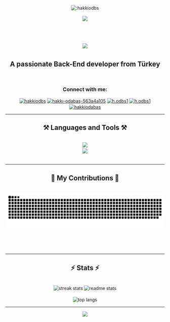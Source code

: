 <div align="center"><img src="https://count.getloli.com/get/@:hakkiodbs?theme=asoul" alt=":hakkiodbs" /></div>
<br/>



<div align="center"><img src="https://www.wissenakademie.com/Files/Images/Blog/a3930eba2ce9432cb8b9a1204b151b09Prog-languages.png" /></div>
<br/>
<h1 align="center">
    <img src="https://readme-typing-svg.herokuapp.com/?font=Righteous&size=35&center=true&vCenter=true&width=500&height=70&duration=4000&lines=Hi+There!+👋;+I'm+Hakkı+ODABAŞ..!..;" />
</h1>
<h2 align="center">A passionate Back-End developer from Türkey</h2>
<br/>
<h3 align="Center" >Connect with me:</h3>
<p align="center">
<a href="https://twitter.com/hakkiodbs" target="blank"><img align="center" src="https://raw.githubusercontent.com/rahuldkjain/github-profile-readme-generator/master/src/images/icons/Social/twitter.svg" alt="hakkiodbs" height="30" width="40" /></a>
<a href="https://linkedin.com/in/hakkıodabaş" target="blank"><img align="center" src="https://raw.githubusercontent.com/rahuldkjain/github-profile-readme-generator/master/src/images/icons/Social/linked-in-alt.svg" alt="hakkı-odabaş-563a4a105" height="30" width="40" /></a>
<a href="https://fb.com/h.odbs1" target="blank"><img align="center" src="https://raw.githubusercontent.com/rahuldkjain/github-profile-readme-generator/master/src/images/icons/Social/facebook.svg" alt="h.odbs1" height="30" width="40" /></a>
<a href="https://instagram.com/h.odbs1" target="blank"><img align="center" src="https://raw.githubusercontent.com/rahuldkjain/github-profile-readme-generator/master/src/images/icons/Social/instagram.svg" alt="h.odbs1" height="30" width="40" /></a>
<a href="https://www.youtube.com/c/hakkiodabas" target="blank"><img align="center" src="https://raw.githubusercontent.com/rahuldkjain/github-profile-readme-generator/master/src/images/icons/Social/youtube.svg" alt="hakkiodabas" height="30" width="40" /></a>
</p>
<hr/>

<h2 align="center">⚒️ Languages and Tools ⚒️</h2>

<br/>
<div align="center">
    <img src="https://skillicons.dev/icons?i=bootstrap,mui,html,css,github" /><br>
    <img src="https://skillicons.dev/icons?i=nodejs,python,javascript,c,java,mysql,php" /><br>
</div>

<br/>
<hr/>

<div align="center">
  <h2>🐍 My Contributions 🐍</h2>
  <br>
  <img alt="snake eating my contributions" src="https://raw.githubusercontent.com/hakkiodbs/hakkiodbs/output/github-contribution-grid-snake-dark.svg" />
  
  <br/><br/><br/>
</div>

<hr/>

<h2 align="center">⚡ Stats ⚡</h2>
<br>
<div align=center>
  <img width=390 src="https://github-readme-streak-stats-salesp07.vercel.app/?user=hakkiodbs&count_private=true&theme=react&border_radius=10" alt="streak stats"/>
  <img width=390 src="https://github-readme-stats.vercel.app/api?username=hakkiodbs&count_private=true&show_icons=true&theme=react&rank_icon=github&border_radius=10" alt="readme stats" />
    <br/> 
    <br/>
  <img width=325 align="center" src="https://github-readme-stats.vercel.app/api/top-langs/?username=hakkiodbs&hide=HTML&langs_count=8&layout=compact&theme=react&border_radius=10&size_weight=0.5&count_weight=0.5&exclude_repo=github-readme-stats" alt="top langs" />
</div>


<hr/>

<div align="center"><img src="https://hits.sh/github.com/hakkiodbs.svg?labelColor=000000" /></div>


